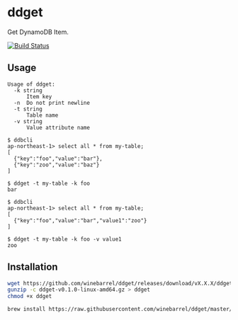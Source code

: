 # ddget

Get DynamoDB Item.

[![Build Status](https://travis-ci.org/winebarrel/ddget.svg?branch=master)](https://travis-ci.org/winebarrel/ddget)

## Usage

```
Usage of ddget:
  -k string
      Item key
  -n  Do not print newline
  -t string
      Table name
  -v string
      Value attribute name
```

```
$ ddbcli
ap-northeast-1> select all * from my-table;
[
  {"key":"foo","value":"bar"},
  {"key":"zoo","value":"baz"}
]

$ ddget -t my-table -k foo
bar
```

```
$ ddbcli
ap-northeast-1> select all * from my-table;
[
  {"key":"foo","value":"bar","value1":"zoo"}
]

$ ddget -t my-table -k foo -v value1
zoo
```

## Installation

```sh
wget https://github.com/winebarrel/ddget/releases/download/vX.X.X/ddget-vX.X.X-linux-amd64.gz
gunzip -c ddget-v0.1.0-linux-amd64.gz > ddget
chmod +x ddget
```

```sh
brew install https://raw.githubusercontent.com/winebarrel/ddget/master/homebrew/ddget.rb
```
